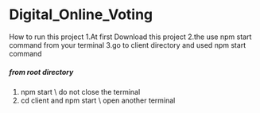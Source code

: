 # Digital_Online_Voting
How to run this project 
1.At first Download this project
2.the use npm start command from your terminal
3.go to client directory and used npm start command

##### from root directory ###
1. npm start \\ do not close the terminal
2. cd client and npm start \\ open another terminal

